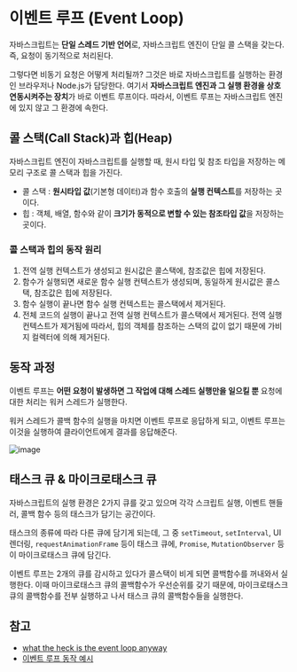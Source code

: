 # 이벤트 루프 (Event Loop)
자바스크립트는 **단일 스레드 기반 언어**로, 자바스크립트 엔진이 단일 콜 스택을 갖는다. 즉, 요청이 동기적으로 처리된다.

그렇다면 비동기 요청은 어떻게 처리될까? 그것은 바로 자바스크립트를 실행하는 환경인 브라우저나 Node.js가 담당한다. 여기서 **자바스크립트 엔진과 그 실행 환경을 상호 연동시켜주는 장치**가 바로 이벤트 루프이다. 따라서, 이벤트 루프는 자바스크립트 엔진에 있지 않고 그 환경에 속한다.

## 콜 스택(Call Stack)과 힙(Heap)
자바스크립트 엔진이 자바스크립트를 실행할 때, 원시 타입 및 참조 타입을 저장하는 메모리 구조로 콜 스택과 힙을 가진다.

- 콜 스택 : **원시타입 값**(기본형 데이터)과 함수 호출의 **실행 컨텍스트**를 저장하는 곳이다.
- 힙 : 객체, 배열, 함수와 같이 **크기가 동적으로 변할 수 있는 참조타입 값**을 저장하는 곳이다.

### 콜 스택과 힙의 동작 원리
1. 전역 실행 컨텍스트가 생성되고 원시값은 콜스택에, 참조값은 힙에 저장된다.
2. 함수가 실행되면 새로운 함수 실행 컨텍스트가 생성되며, 동일하게 원시값은 콜스택, 참조값은 힙에 저장된다.
3. 함수 실행이 끝나면 함수 실행 컨텍스트는 콜스택에서 제거된다.
4. 전체 코드의 실행이 끝나고 전역 실행 컨텍스트가 콜스택에서 제거된다. 전역 실행 컨텍스트가 제거됨에 따라서, 힙의 객체를 참조하는 스택의 값이 없기 때문에 가비지 컬렉터에 의해 제거된다.

## 동작 과정
이벤트 루프는 **어떤 요청이 발생하면 그 작업에 대해 스레드 실행만을 일으킬 뿐** 요청에 대한 처리는 워커 스레드가 실행한다.

워커 스레드가 콜백 함수의 실행을 마치면 이벤트 루프로 응답하게 되고, 이벤트 루프는 이것을 실행하여 클라이언트에게 결과를 응답해준다.

![image](https://user-images.githubusercontent.com/26537048/111038279-725d0d00-846b-11eb-9c03-98395ef3424a.png)

## 태스크 큐 & 마이크로태스크 큐
자바스크립트의 실행 환경은 2가지 큐를 갖고 있으며 각각 스크립트 실행, 이벤트 핸들러, 콜백 함수 등의 태스크가 담기는 공간이다.

태스크의 종류에 따라 다른 큐에 담기게 되는데, 그 중 `setTimeout`, `setInterval`, UI 렌더링, `requestAnimationFrame` 등이 태스크 큐에, `Promise`, `MutationObserver` 등이 마이크로태스크 큐에 담긴다.

이벤트 루프는 2개의 큐를 감시하고 있다가 콜스택이 비게 되면 콜백함수를 꺼내와서 실행한다. 이때 마이크로태스크 큐의 콜백함수가 우선순위를 갖기 때문에, 마이크로태스크 큐의 콜백함수를 전부 실행하고 나서 태스크 큐의 콜백함수들을 실행한다.

## 참고
- [what the heck is the event loop anyway](https://www.youtube.com/watch?v=8aGhZQkoFbQ)
- [이벤트 루프 동작 예시](https://github.com/baeharam/Must-Know-About-Frontend/blob/master/Notes/javascript/event-loop.md)
